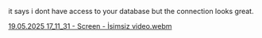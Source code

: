 it says i dont have access to your database but the connection looks great.

[19.05.2025 17_11_31 - Screen - İsimsiz video.webm](https://github.com/user-attachments/assets/150a07ab-1b89-47e7-bc36-6a2724be6944)
